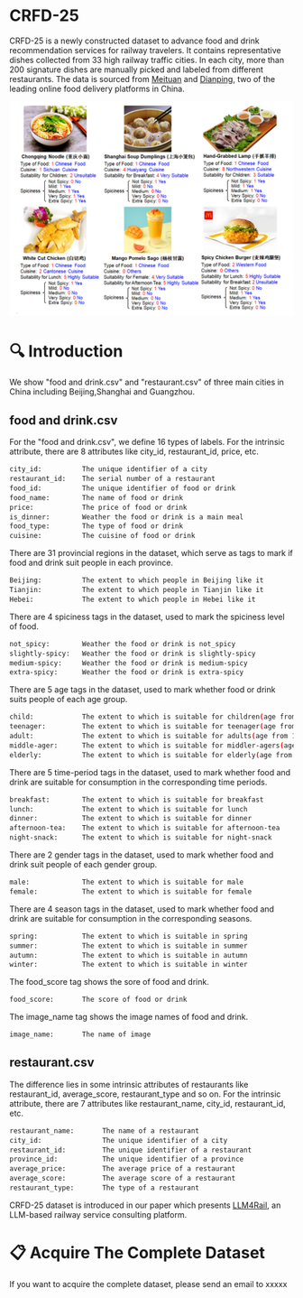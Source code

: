 # CRFD-25
CRFD-25 is a newly constructed dataset to advance food and drink recommendation services for railway travelers. It contains representative dishes collected from 33 high railway traffic cities. In each city, more than 200 signature dishes are manually picked and labeled from different restaurants. The data is sourced from [Meituan](https://www.waimai.meituan.com) and [Dianping](https://www.dianping.com), two of the leading online food delivery platforms in China.

<img src="./illustrationofCRFD-25dataset.jpg" style="max-width:100%;height:auto;">

# 🔍 Introduction
We show "food and drink.csv" and "restaurant.csv" of three main cities in China including Beijing,Shanghai and Guangzhou. <br>
## food and drink.csv
For the "food and drink.csv", we define 16 types of labels. For the intrinsic attribute, there are 8 attributes like city_id, restaurant_id, price, etc.
```bash
city_id:          The unique identifier of a city
restaurant_id:    The serial number of a restaurant 
food_id:          The unique identifier of food or drink
food_name:        The name of food or drink
price:            The price of food or drink
is_dinner:        Weather the food or drink is a main meal
food_type:        The type of food or drink
cuisine:          The cuisine of food or drink
```
There are 31 provincial regions in the dataset, which serve as tags to mark if food and drink suit people in each province.
```bash
Beijing:          The extent to which people in Beijing like it
Tianjin:          The extent to which people in Tianjin like it
Hebei:            The extent to which people in Hebei like it
```
There are 4 spiciness tags in the dataset, used to mark the spiciness level of food.
```bash
not_spicy:        Weather the food or drink is not_spicy
slightly-spicy:   Weather the food or drink is slightly-spicy
medium-spicy:     Weather the food or drink is medium-spicy
extra-spicy:      Weather the food or drink is extra-spicy
```
There are 5 age tags in the dataset, used to mark whether food or drink suits people of each age group.
```bash
child:            The extent to which is suitable for children(age from 0-5)
teenager:         The extent to which is suitable for teenager(age from 6-17)
adult:            The extent to which is suitable for adults(age from 18-34)
middle-ager:      The extent to which is suitable for middler-agers(age from 35-49)
elderly:          The extent to which is suitable for elderly(age from 50-)
```
There are 5 time-period tags in the dataset, used to mark whether food and drink are suitable for consumption in the corresponding time periods.
```bash
breakfast:        The extent to which is suitable for breakfast
lunch:            The extent to which is suitable for lunch
dinner:           The extent to which is suitable for dinner
afternoon-tea:    The extent to which is suitable for afternoon-tea
night-snack:      The extent to which is suitable for night-snack
```
There are 2 gender tags in the dataset, used to mark whether food and drink suit people of each gender group.
```bash
male:             The extent to which is suitable for male
female:           The extent to which is suitable for female
```
There are 4 season tags in the dataset, used to mark whether food and drink are suitable for consumption in the corresponding seasons.
```bash
spring:           The extent to which is suitable in spring
summer:           The extent to which is suitable in summer
autumn:           The extent to which is suitable in autumn
winter:           The extent to which is suitable in winter
```
The food_score tag shows the sore of food and drink.
```bash
food_score:       The score of food or drink 
```
The image_name tag shows the image names of food and drink.
```bash
image_name:       The name of image 
```
## restaurant.csv
The difference lies in some intrinsic attributes of restaurants like restaurant_id, average_score, restaurant_type and so on.
For the intrinsic attribute, there are 7 attributes like restaurant_name, city_id, restaurant_id, etc.
```bash
restaurant_name:       The name of a restaurant
city_id:               The unique identifier of a city
restaurant_id:         The unique identifier of a restaurant 
province_id:           The unique identifier of a province 
average_price:         The average price of a restaurant 
average_score:         The average score of a restaurant 
restaurant_type:       The type of a restaurant 
```

CRFD-25 dataset is introduced in our paper which presents [LLM4Rail](https://anonymous.4open.science/r/LLM4Rail), an LLM-based railway service consulting platform.

# 📋 Acquire The Complete Dataset 
If you want to acquire the complete dataset, please send an email to xxxxx
